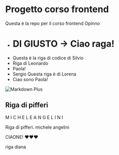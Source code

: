 # Progetto corso frontend 

Questa è la repo per il corso frontend Opinno 

- # **DI GIUSTO -> Ciao raga!**
- Questa è la riga di codice di Silvio
- Riga di Leonardo
- Paola!
- Sergio
Questa riga è di Lorena
- Ciao sono Paola!


![Markdown Plus](https://www.villaggionatura.com/shop/modules/ph_simpleblog/covers/28.jpg)



Riga di pifferi
----
M I C H E L E  A N G E L I N I

Riga di pifferi.
michele angelini

CIAONE!
❤❤❤

riga diana